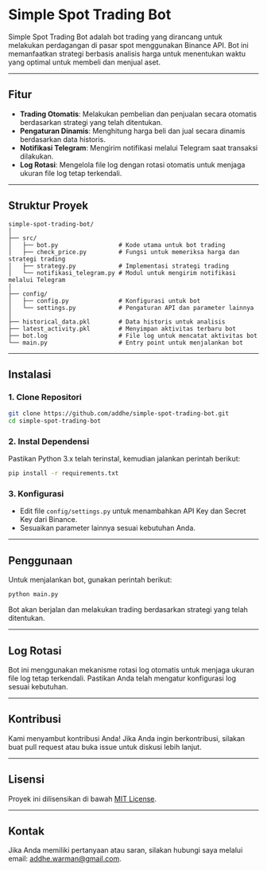 # Simple Spot Trading Bot

Simple Spot Trading Bot adalah bot trading yang dirancang untuk melakukan perdagangan di pasar spot menggunakan Binance API. Bot ini memanfaatkan strategi berbasis analisis harga untuk menentukan waktu yang optimal untuk membeli dan menjual aset.

---

## Fitur

- **Trading Otomatis**: Melakukan pembelian dan penjualan secara otomatis berdasarkan strategi yang telah ditentukan.
- **Pengaturan Dinamis**: Menghitung harga beli dan jual secara dinamis berdasarkan data historis.
- **Notifikasi Telegram**: Mengirim notifikasi melalui Telegram saat transaksi dilakukan.
- **Log Rotasi**: Mengelola file log dengan rotasi otomatis untuk menjaga ukuran file log tetap terkendali.

---

## Struktur Proyek

```
simple-spot-trading-bot/
│
├── src/
│   ├── bot.py                 # Kode utama untuk bot trading
│   ├── check_price.py         # Fungsi untuk memeriksa harga dan strategi trading
│   ├── strategy.py            # Implementasi strategi trading
│   └── notifikasi_telegram.py # Modul untuk mengirim notifikasi melalui Telegram
│
├── config/
│   ├── config.py              # Konfigurasi untuk bot
│   └── settings.py            # Pengaturan API dan parameter lainnya
│
├── historical_data.pkl        # Data historis untuk analisis
├── latest_activity.pkl        # Menyimpan aktivitas terbaru bot
├── bot.log                    # File log untuk mencatat aktivitas bot
└── main.py                    # Entry point untuk menjalankan bot
```

---

## Instalasi

### 1. Clone Repositori

```bash
git clone https://github.com/addhe/simple-spot-trading-bot.git
cd simple-spot-trading-bot
```

### 2. Instal Dependensi

Pastikan Python 3.x telah terinstal, kemudian jalankan perintah berikut:

```bash
pip install -r requirements.txt
```

### 3. Konfigurasi

- Edit file `config/settings.py` untuk menambahkan API Key dan Secret Key dari Binance.
- Sesuaikan parameter lainnya sesuai kebutuhan Anda.

---

## Penggunaan

Untuk menjalankan bot, gunakan perintah berikut:

```bash
python main.py
```

Bot akan berjalan dan melakukan trading berdasarkan strategi yang telah ditentukan.

---

## Log Rotasi

Bot ini menggunakan mekanisme rotasi log otomatis untuk menjaga ukuran file log tetap terkendali. Pastikan Anda telah mengatur konfigurasi log sesuai kebutuhan.

---

## Kontribusi

Kami menyambut kontribusi Anda! Jika Anda ingin berkontribusi, silakan buat pull request atau buka issue untuk diskusi lebih lanjut.

---

## Lisensi

Proyek ini dilisensikan di bawah [MIT License](LICENSE).

---

## Kontak

Jika Anda memiliki pertanyaan atau saran, silakan hubungi saya melalui email: [addhe.warman@gmail.com](mailto:addhe.warman@gmail.com).